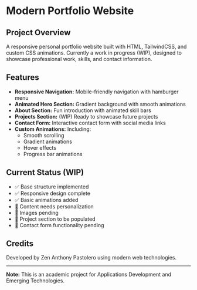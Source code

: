 # Modern Portfolio Website

## Project Overview
A responsive personal portfolio website built with HTML, TailwindCSS, and custom CSS animations. Currently a work in progress (WIP), designed to showcase professional work, skills, and contact information.

## Features
- **Responsive Navigation:** Mobile-friendly navigation with hamburger menu
- **Animated Hero Section:** Gradient background with smooth animations
- **About Section:** Fun introduction with animated skill bars
- **Projects Section:** (WIP) Ready to showcase future projects
- **Contact Form:** Interactive contact form with social media links
- **Custom Animations:** Including:
  - Smooth scrolling
  - Gradient animations
  - Hover effects
  - Progress bar animations

## Current Status (WIP)
- ✅ Base structure implemented
- ✅ Responsive design complete
- ✅ Basic animations added
- 🚧 Content needs personalization
- 🚧 Images pending
- 🚧 Project section to be populated
- 🚧 Contact form functionality pending

## Credits
Developed by Zen Anthony Pastolero using modern web technologies.

---
**Note:** This is an academic project for Applications Development and Emerging Technologies.